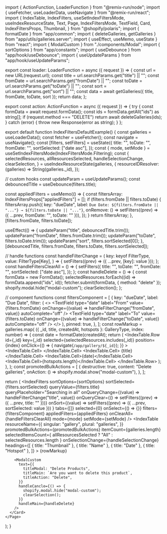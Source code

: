 import { ActionFunction, LoaderFunction } from "@remix-run/node";
import { useFetcher, useLoaderData, useNavigate } from "@remix-run/react";
import {
  IndexTable,
  IndexFilters,
  useSetIndexFiltersMode,
  useIndexResourceState,
  Text,
  Page,
  IndexFiltersMode,
  TextField,
  Card,
  IndexFiltersProps,
  Thumbnail,
} from "@shopify/polaris";
import { formatDate } from "app/common";
import { deleteGalleries, getGalleries } from "app/utils/galleries.server";
import { useEffect, useMemo, useState } from "react";
import { ModalCustom } from "./components/Modal";
import { sortOptions } from "app/constants";
import { useDebounce } from "app/hook/useDebounce";
import { useUpdateParams } from "app/hook/useUpdateParams";

export const loader: LoaderFunction = async ({ request }) => {
  const url = new URL(request.url);
  const title = url.searchParams.get("title") || "";
  const fromDate = url.searchParams.get("fromDate") || "";
  const toDate = url.searchParams.get("toDate") || "";
  const sort = url.searchParams.get("sort") || "";
  const data = await getGalleries({ title, fromDate, toDate, sort });
  return data;
};

export const action: ActionFunction = async ({ request }) => {
  try {
    const formData = await request.formData();
    const ids = formData.getAll("ids") as string[];
    if (request.method === "DELETE") return await deleteGalleries(ids);
  } catch (error) {
    throw new Response(error as string);
  }
};

export default function IndexFiltersDefaultExample() {
  const galleries = useLoaderData<typeof loader>();
  const fetcher = useFetcher();
  const navigate = useNavigate();
  const [filters, setFilters] = useState<FilterType>({
    title: "",
    toDate: "",
    fromDate: "",
    sortSelected: ["date asc"],
  });
  const { mode, setMode } = useSetIndexFiltersMode(IndexFiltersMode.Filtering);
  const {
    selectedResources,
    allResourcesSelected,
    handleSelectionChange,
    clearSelection,
  } = useIndexResourceState(galleries, {
    resourceIDResolver: (galleries) => String(galleries._id),
  });

  // custom hooks
  const updateParam = useUpdateParams();
  const debouncedTitle = useDebounce(filters.title);

  const appliedFilters = useMemo(() => {
    const filtersArray: IndexFiltersProps["appliedFilters"] = [];
    if (filters.fromDate || filters.toDate) {
      filtersArray.push({
        key: "dueDate",
        label: `Due Date: ${filters.fromDate || "..."} → ${filters.toDate || "..."}`,
        onRemove: () =>
          setFilters((prev) => ({ ...prev, fromDate: "", toDate: "" })),
      });
    }
    return filtersArray;
  }, [filters.fromDate, filters.toDate]);

  useEffect(() => {
    updateParam("title", debouncedTitle.trim());
    updateParam("fromDate", filters.fromDate.trim());
    updateParam("toDate", filters.toDate.trim());
    updateParam("sort", filters.sortSelected[0]);
  }, [debouncedTitle, filters.fromDate, filters.toDate, filters.sortSelected]);

  // handle functions
  const handleFilterChange = <Key extends keyof FilterType>(
    key: keyof FilterType,
    value: FilterType[Key],
  ) => {
    setFilters((prev) => ({ ...prev, [key]: value }));
  };
  const handleFiltersClearAll = () => {
    setFilters({
      title: "",
      toDate: "",
      fromDate: "",
      sortSelected: ["date asc"],
    });
  };
  const handleDelete = () => {
    const formData = new FormData();
    selectedResources.forEach((id) => formData.append("ids", id));
    fetcher.submit(formData, { method: "delete" });
    shopify.modal.hide("modal-custom");
    clearSelection();
  };

  // component functions
  const filtersComponent = [
    {
      key: "dueDate",
      label: "Due Date",
      filter: (
        <>
          <TextField
            type="date"
            label="From"
            value={filters.fromDate}
            onChange={(value) => handleFilterChange("fromDate", value)}
            autoComplete="off"
          />
          <TextField
            type="date"
            label="To"
            value={filters.toDate}
            onChange={(value) => handleFilterChange("toDate", value)}
            autoComplete="off"
          />
        </>
      ),
      pinned: true,
    },
  ];
  const rowMarkup = galleries.map(
    ({ _id, title, createdAt, hotspots }: GalleryType, index: number) => {
      const date = formatDate(createdAt);
      return (
        <IndexTable.Row
          id={_id}
          key={_id}
          selected={selectedResources.includes(_id)}
          position={index}
          onClick={() => {
            navigate(`/app/gallery/${_id}`);
          }}
        >
          <IndexTable.Cell>
            <Thumbnail
              source="https://burst.shopifycdn.com/photos/black-leather-choker-necklace_373x@2x.jpg"
              size="medium"
              alt="Black choker necklace"
            />
          </IndexTable.Cell>
          <IndexTable.Cell>
            <Text variant="bodyMd" fontWeight="bold" as="span">
              {title}
            </Text>
          </IndexTable.Cell>
          <IndexTable.Cell>{date}</IndexTable.Cell>
          <IndexTable.Cell>{hotspots.length}</IndexTable.Cell>
        </IndexTable.Row>
      );
    },
  );
  const promotedBulkActions = [
    {
      destructive: true,
      content: "Delete galleries",
      onAction: () => shopify.modal.show("modal-custom"),
    },
  ];

  return (
    <Page>
      <Card>
        <IndexFilters
          sortOptions={sortOptions}
          sortSelected={filters.sortSelected}
          queryValue={filters.title}
          queryPlaceholder="Searching in all"
          onQueryChange={(value) => handleFilterChange("title", value)}
          onQueryClear={() => setFilters((prev) => ({ ...prev, title: "" }))}
          onSort={(value) =>
            setFilters((prev) => ({ ...prev, sortSelected: value }))
          }
          tabs={[]}
          selected={0}
          onSelect={() => {}}
          filters={filtersComponent}
          appliedFilters={appliedFilters}
          onClearAll={handleFiltersClearAll}
          mode={mode}
          setMode={setMode}
        />
        <IndexTable
          resourceName={{
            singular: "gallery",
            plural: "galleries",
          }}
          promotedBulkActions={promotedBulkActions}
          itemCount={galleries.length}
          selectedItemsCount={
            allResourcesSelected ? "All" : selectedResources.length
          }
          onSelectionChange={handleSelectionChange}
          headings={[
            { title: "Thumbnail" },
            { title: "Name" },
            { title: "Date" },
            { title: "Hotspot" },
          ]}
        >
          {rowMarkup}
        </IndexTable>

        <ModalCustom
          text={{
            titleModal: "Delete Products",
            titleMain: `Are you want to delete this product`,
            titleAction: "Delete",
          }}
          handleCancle={() => {
            shopify.modal.hide("modal-custom");
            clearSelection();
          }}
          handleMain={handleDelete}
        />
      </Card>
    </Page>
  );
}
